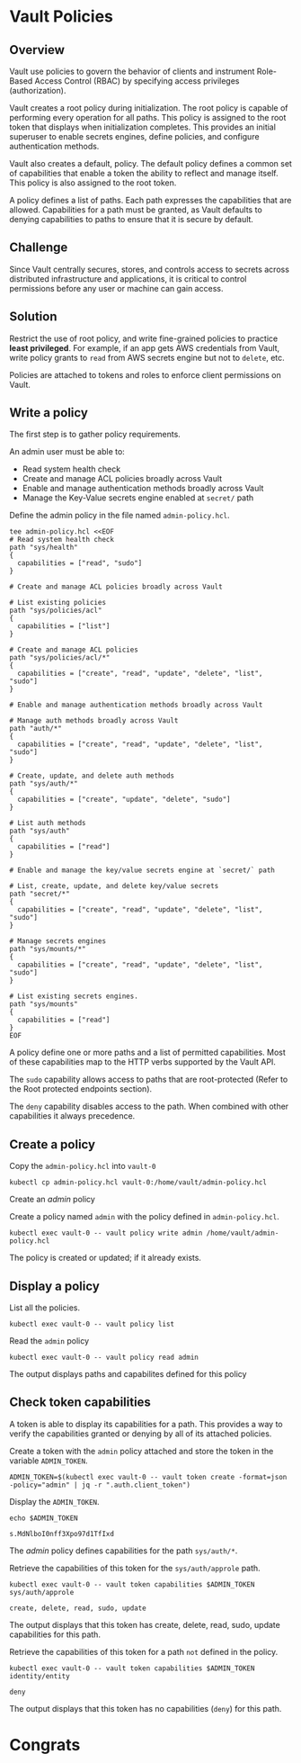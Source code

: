 # Vault Policies

## Overview
Vault use policies to govern the behavior of clients and instrument Role-Based Access Control (RBAC) by specifying access privileges (authorization).

Vault creates a root policy during initialization. The root policy is capable of performing every operation for all paths. This policy is assigned to the root token that displays when initialization completes. This provides an initial superuser to enable secrets engines, define policies, and configure authentication methods.

Vault also creates a default, policy. The default policy defines a common set of capabilities that enable a token the ability to reflect and manage itself. This policy is also assigned to the root token.

A policy defines a list of paths. Each path expresses the capabilities that are allowed. Capabilities for a path must be granted, as Vault defaults to denying capabilities to paths to ensure that it is secure by default.

## Challenge
Since Vault centrally secures, stores, and controls access to secrets across distributed infrastructure and applications, it is critical to control permissions before any user or machine can gain access.

## Solution

Restrict the use of root policy, and write fine-grained policies to practice **least privileged**. For example, if an app gets AWS credentials from Vault, write policy grants to `read` from AWS secrets engine but not to `delete`, etc.

Policies are attached to tokens and roles to enforce client permissions on Vault.

## Write a policy


The first step is to gather policy requirements.

An admin user must be able to:

* Read system health check
* Create and manage ACL policies broadly across Vault
* Enable and manage authentication methods broadly across Vault
* Manage the Key-Value secrets engine enabled at `secret/` path

Define the admin policy in the file named `admin-policy.hcl`.
```
tee admin-policy.hcl <<EOF
# Read system health check
path "sys/health"
{
  capabilities = ["read", "sudo"]
}

# Create and manage ACL policies broadly across Vault

# List existing policies
path "sys/policies/acl"
{
  capabilities = ["list"]
}

# Create and manage ACL policies
path "sys/policies/acl/*"
{
  capabilities = ["create", "read", "update", "delete", "list", "sudo"]
}

# Enable and manage authentication methods broadly across Vault

# Manage auth methods broadly across Vault
path "auth/*"
{
  capabilities = ["create", "read", "update", "delete", "list", "sudo"]
}

# Create, update, and delete auth methods
path "sys/auth/*"
{
  capabilities = ["create", "update", "delete", "sudo"]
}

# List auth methods
path "sys/auth"
{
  capabilities = ["read"]
}

# Enable and manage the key/value secrets engine at `secret/` path

# List, create, update, and delete key/value secrets
path "secret/*"
{
  capabilities = ["create", "read", "update", "delete", "list", "sudo"]
}

# Manage secrets engines
path "sys/mounts/*"
{
  capabilities = ["create", "read", "update", "delete", "list", "sudo"]
}

# List existing secrets engines.
path "sys/mounts"
{
  capabilities = ["read"]
}
EOF

```
A policy define one or more paths and a list of permitted capabilities. Most of these capabilities map to the HTTP verbs supported by the Vault API.

The `sudo` capability allows access to paths that are root-protected (Refer to the Root protected endpoints section).

The `deny` capability disables access to the path. When combined with other capabilities it always precedence.

## Create a policy

Copy the `admin-policy.hcl` into `vault-0`
```
kubectl cp admin-policy.hcl vault-0:/home/vault/admin-policy.hcl
```

Create an *admin* policy

Create a policy named `admin` with the policy defined in `admin-policy.hcl`.

```
kubectl exec vault-0 -- vault policy write admin /home/vault/admin-policy.hcl
```
The policy is created or updated; if it already exists.

## Display a policy
List all the policies.
```
kubectl exec vault-0 -- vault policy list
```

Read the `admin` policy
```
kubectl exec vault-0 -- vault policy read admin
```

The output displays paths and capabilites defined for this policy 

## Check token capabilities
A token is able to display its capabilities for a path. This provides a way to verify the capabilities granted or denying by all of its attached policies.

Create a token with the `admin` policy attached and store the token in the variable `ADMIN_TOKEN`.
```
ADMIN_TOKEN=$(kubectl exec vault-0 -- vault token create -format=json -policy="admin" | jq -r ".auth.client_token")
```

Display the `ADMIN_TOKEN`.
```
echo $ADMIN_TOKEN

s.MdNlboI0nff3Xpo97d1TfIxd
```

The *admin* policy defines capabilities for the path `sys/auth/*`.

Retrieve the capabilities of this token for the `sys/auth/approle` path.
```
kubectl exec vault-0 -- vault token capabilities $ADMIN_TOKEN sys/auth/approle

create, delete, read, sudo, update
```

The output displays that this token has create, delete, read, sudo, update capabilities for this path.

Retrieve the capabilities of this token for a path `not` defined in the policy.

```
kubectl exec vault-0 -- vault token capabilities $ADMIN_TOKEN identity/entity

deny
```
The output displays that this token has no capabilities (`deny`) for this path.



# Congrats
